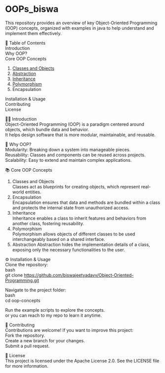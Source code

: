 # OOPs_biswa

This repository provides an overview of key Object-Oriented Programming (OOP) concepts, 
organized with examples in java to help understand and implement them effectively.

📑 Table of Contents  
Introduction  
Why OOP?  
Core OOP Concepts  
1. [Classes and Objects](https://github.com/biswajeetyadavv/Object-Oriented-Programming/tree/1dbc231a927fd9960c303bcda0892c8f58e54b8d/1.%20Class_and_objects)
2. [Abstraction](https://github.com/biswajeetyadavv/Object-Oriented-Programming/tree/dc65b776cfb89cd61d803b2312557f1ad1393579/2.%20Abstraction)
3. [Inheritance](https://github.com/biswajeetyadavv/Object-Oriented-Programming/tree/dc65b776cfb89cd61d803b2312557f1ad1393579/3.%20Inheritance)
4. [Polymorphism](https://github.com/biswajeetyadavv/Object-Oriented-Programming/tree/dc65b776cfb89cd61d803b2312557f1ad1393579/4.%20Polymorphism)
5. Encapsulation<br>

Installation & Usage<br>
Contributing<br>
License<br>


🧑‍💻 Introduction<br>
Object-Oriented Programming (OOP) is a paradigm centered around objects, which bundle data and behavior.<br>
It helps design software that is more modular, maintainable, and reusable.<br>


🤔 Why OOP?<br>
Modularity: Breaking down a system into manageable pieces.<br>
Reusability: Classes and components can be reused across projects.<br>
Scalability: Easy to extend and maintain complex applications.<br>

📚 Core OOP Concepts<br>
1. Classes and Objects<br>
Classes act as blueprints for creating objects, which represent real-world entities.<br>
2. Encapsulation<br>
Encapsulation ensures that data and methods are bundled within a class and protects the internal state from unauthorized access.<br>
3. Inheritance<br>
Inheritance enables a class to inherit features and behaviors from another class, fostering reusability.<br>
4. Polymorphism<br>
Polymorphism allows objects of different classes to be used interchangeably based on a shared interface.<br>
5. Abstraction
Abstraction hides the implementation details of a class, exposing only the necessary functionalities to the user.<br>


⚙️ Installation & Usage<br>
Clone the repository:<br>
bash<br>
git clone https://github.com/biswajeetyadavv/Object-Oriented-Programming.git<br>

Navigate to the project folder:<br>
bash<br>
cd oop-concepts<br>

Run the example scripts to explore the concepts.<br>
or you can reach to my repo to learn it anytime.<br>

🤝 Contributing<br>
Contributions are welcome! If you want to improve this project:<br>
Fork the repository.<br>
Create a new branch for your changes.<br>
Submit a pull request.<br>

📄 License<br>
This project is licensed under the Apache License 2.0. See the LICENSE file for more information.<br>

